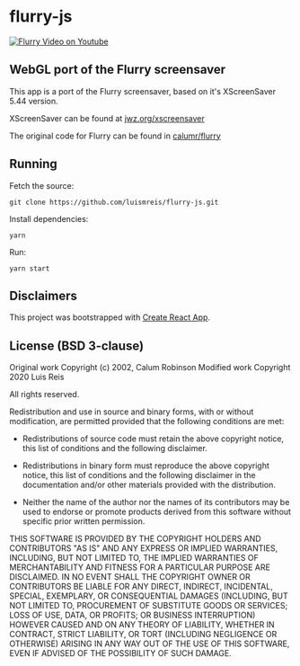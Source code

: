 # flurry-js

[![Flurry Video on Youtube](https://img.youtube.com/vi/5KWIuXyeu4k/0.jpg)](https://www.youtube.com/watch?v=5KWIuXyeu4k)

## WebGL port of the Flurry screensaver

This app is a port of the Flurry screensaver, based on it's XScreenSaver 5.44 version.

XScreenSaver can be found at [jwz.org/xscreensaver](https://www.jwz.org/xscreensaver/)

The original code for Flurry can be found in [calumr/flurry](https://github.com/calumr/flurry.)

## Running

Fetch the source:

    git clone https://github.com/luismreis/flurry-js.git

Install dependencies:

    yarn

Run:

    yarn start

## Disclaimers

This project was bootstrapped with [Create React App](https://github.com/facebook/create-react-app).

## License (BSD 3-clause)

Original work Copyright (c) 2002, Calum Robinson
Modified work Copyright 2020 Luis Reis

All rights reserved.

Redistribution and use in source and binary forms, with or without
modification, are permitted provided that the following conditions are met:

- Redistributions of source code must retain the above copyright notice, this
  list of conditions and the following disclaimer.

- Redistributions in binary form must reproduce the above copyright notice,
  this list of conditions and the following disclaimer in the documentation
  and/or other materials provided with the distribution.

- Neither the name of the author nor the names of its contributors may be used
  to endorse or promote products derived from this software without specific
  prior written permission.

THIS SOFTWARE IS PROVIDED BY THE COPYRIGHT HOLDERS AND CONTRIBUTORS "AS IS" AND
ANY EXPRESS OR IMPLIED WARRANTIES, INCLUDING, BUT NOT LIMITED TO, THE IMPLIED
WARRANTIES OF MERCHANTABILITY AND FITNESS FOR A PARTICULAR PURPOSE ARE
DISCLAIMED. IN NO EVENT SHALL THE COPYRIGHT OWNER OR CONTRIBUTORS BE LIABLE FOR
ANY DIRECT, INDIRECT, INCIDENTAL, SPECIAL, EXEMPLARY, OR CONSEQUENTIAL DAMAGES
(INCLUDING, BUT NOT LIMITED TO, PROCUREMENT OF SUBSTITUTE GOODS OR SERVICES;
LOSS OF USE, DATA, OR PROFITS; OR BUSINESS INTERRUPTION) HOWEVER CAUSED AND ON
ANY THEORY OF LIABILITY, WHETHER IN CONTRACT, STRICT LIABILITY, OR TORT
(INCLUDING NEGLIGENCE OR OTHERWISE) ARISING IN ANY WAY OUT OF THE USE OF THIS
SOFTWARE, EVEN IF ADVISED OF THE POSSIBILITY OF SUCH DAMAGE.
